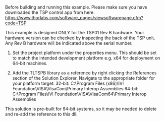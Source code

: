 Before building and running this example. Please make sure you have downloaded the TSP control app from here: https://www.thorlabs.com/software_pages/viewsoftwarepage.cfm?code=TSP

This example is designed ONLY for the TSP01 Rev B hardware. Your hardware version can be checked by inspecting the back of the TSP unit. Any Rev B hardware will be indicated above the serial number. 

1) Set the project platform under the properties menu. This should be set to match the intended development platform e.g. x64 for deployment on 64-bit machines. 

2) Add the TLTSPB library as a reference by right clicking the References section of the Solution Explorer. Navigate to the appropriate folder for your platform target: 
32-bit: C:\Program Files (x86)\IVI Foundation\VISA\VisaCom\Primary Interop Assemblies
64-bit: C:\Program Files\IVI Foundation\VISA\VisaCom64\Primary Interop Assemblies

This solution is pre-built for 64-bit systems, so it may be needed to delete and re-add the reference to this dll. 

